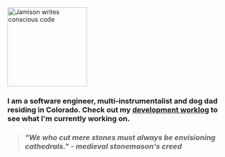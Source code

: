 <img src="https://jamison.codes/assets/branding/full-logo.png" alt="Jamison writes conscious code" width="180px">

### I am a software engineer, multi-instrumentalist and dog dad residing in Colorado. Check out my [development worklog](https://jamison.codes/worklog) to see what I'm currently working on.

>### *__"We who cut mere stones must always be envisioning cathedrals."__ - medieval stonemason's creed*
